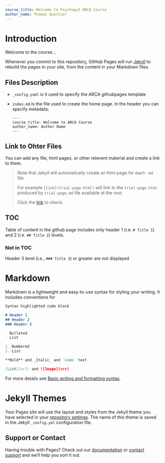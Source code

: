 ```yaml
---
course_title: Welcome to Psychopy3 ARCA Course
author_name: Thomas Quettier
---
```


# Introduction

Welcome to the course...

Whenever you commit to this repository, GitHub Pages will run [Jekyll](https://jekyllrb.com/) to rebuild the pages in your site, from the content in your Markdown files.

## Files Description

- `_config.yaml` is it used to specify the ARCA githubpages template
- `index.md` is the file used to create the home page. In the header you can specify metadata:
    
    ```
    ---
    course_title: Welcome to ARCA Course
    author_name: Author Name
    ---
    ```

## Link to Ohter Files

You can add any file, html pages, or other relevent material and create a link to them. 

> Note that Jekyll will automatically create an html page for each `.md` file.
>
> For example `[link](trial-page.html)` will link to the `trial-page.html` produced by `trial-page.md` file available at the root.
> 
> Click the [link](trial-page.html) to check.

## TOC

Table of content in the github page includes only header 1 (i.e. `# Title 1`) and 2 (i.e. `## Title 2`) levels. 
### Not in TOC

Header 3 level (i.e., `### Title 3`) or greater are not displayed
# Markdown

Markdown is a lightweight and easy-to-use syntax for styling your writing. It includes conventions for

```markdown
Syntax highlighted code block

# Header 1
## Header 2
### Header 3

- Bulleted
- List

1. Numbered
2. List

**Bold** and _Italic_ and `Code` text

[Link](url) and ![Image](src)
```

For more details see [Basic writing and formatting syntax](https://docs.github.com/en/github/writing-on-github/getting-started-with-writing-and-formatting-on-github/basic-writing-and-formatting-syntax).

# Jekyll Themes

Your Pages site will use the layout and styles from the Jekyll theme you have selected in your [repository settings](https://github.com/ClaudioZandonella/Template-ARCA-Course/settings/pages). The name of this theme is saved in the Jekyll `_config.yml` configuration file.

## Support or Contact

Having trouble with Pages? Check out our [documentation](https://docs.github.com/categories/github-pages-basics/) or [contact support](https://support.github.com/contact) and we’ll help you sort it out.
